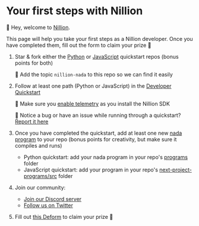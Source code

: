 # Your first steps with Nillion

👋 Hey, welcome to [Nillion](https://docs.nillion.com/).

This page will help you take your first steps as a Nillion developer. Once you have completed them, fill out the form to claim your prize 🎉

1. Star & fork either the [Python](https://github.com/NillionNetwork/nillion-python-starter) or [JavaScript](https://github.com/NillionNetwork/scaffold-nillion) quickstart repos (bonus points for both)
    
    🚨 Add the topic `nillion-nada` to this repo so we can find it easily 
    
2. Follow at least one path (Python or JavaScript) in the [Developer Quickstart](/quickstart)
    
    🚨 Make sure you [enable telemetry](/nillion-sdk-and-tools#installation) as you install the Nillion SDK
    
    🐛 Notice a bug or have an issue while running through a quickstart? [Report it here](https://github.com/orgs/NillionNetwork/discussions/categories/bugs)
    
3. Once you have completed the quickstart, add at least one new [nada program](/nada-lang-programs) to your repo (bonus points for creativity, but make sure it compiles and runs)
    - Python quickstart: add your nada program in your repo's [programs](https://github.com/NillionNetwork/nillion-python-starter/tree/main/programs) folder
    - JavaScript quickstart: add your program in your repo's [next-project-programs/src](https://github.com/NillionNetwork/scaffold-nillion/tree/main/packages/nillion/next-project-programs/src) folder

4. Join our community:
    - [Join our Discord server](https://discord.gg/yJhaH6gv)
    - [Follow us on Twitter](https://x.com/nillionnetwork)

5. Fill out [this Deform](https://app.deform.cc/form/5197be84-8f6b-4f93-9222-6f9face7976e) to claim your prize 🎉